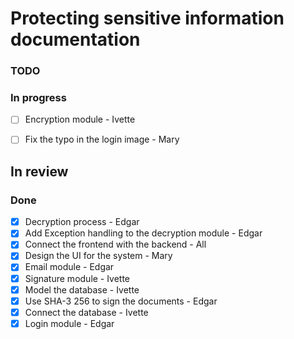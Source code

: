# Protecting sensitive information documentation
### TODO 


### In progress  
- [ ] Encryption module - Ivette
- [ ] Fix the typo in the login image - Mary


## In review

### Done 
- [x] Decryption process - Edgar
- [x] Add Exception handling to the decryption module - Edgar
- [x] Connect the frontend with the backend - All
- [x] Design the UI for the system - Mary
- [x] Email module - Edgar
- [x] Signature module - Ivette
- [x] Model the database - Ivette
- [x] Use SHA-3 256 to sign the documents - Edgar
- [x] Connect the database - Ivette
- [x] Login module  - Edgar